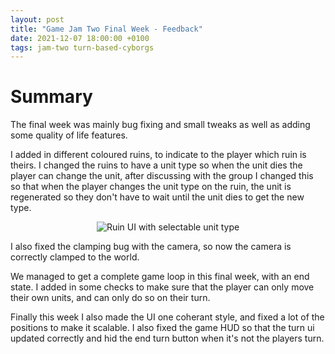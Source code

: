 ```yaml
---
layout: post
title: "Game Jam Two Final Week - Feedback"
date: 2021-12-07 18:00:00 +0100
tags: jam-two turn-based-cyborgs
---
```


# Summary
The final week was mainly bug fixing and small tweaks as well as adding some quality of life features.

I added in different coloured ruins, to indicate to the player which ruin is theirs. I changed the ruins to have a unit type so when the unit dies the player can change the unit, after discussing with the group I changed this so that when the player changes the unit type on the ruin, the unit is regenerated so they don't have to wait until the unit dies to get the new type. 

<p align="center">
  <img src="{{site.baseurl}}/assets/jam-two/ruin-ui.png" alt="Ruin UI with selectable unit type"/>
</p> 

I also fixed the clamping bug with the camera, so now the camera is correctly clamped to the world.

We managed to get a complete game loop in this final week, with an end state. I added in some checks to make sure that the player can only move their own units, and can only do so on their turn. 

Finally this week I also made the UI one coherant style, and fixed a lot of the positions to make it scalable. I also fixed the game HUD so that the turn ui updated correctly and hid the end turn button when it's not the players turn.